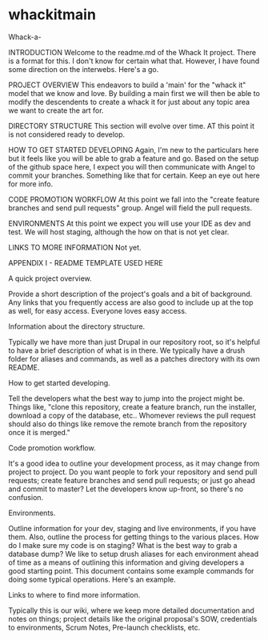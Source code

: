 # whackitmain
Whack-a-<whatever>

INTRODUCTION
Welcome to the readme.md of the Whack It project. There is a format for this. I don't know for certain what that. However, I have found some direction on the interwebs. Here's a go.

PROJECT OVERVIEW
This endeavors to build a 'main' for the "whack it" model that we know and love. By building a main first we will then be able to modify the descendents to create a whack it for just about any topic area we want to create the art for.

DIRECTORY STRUCTURE
This section will evolve over time. AT this point it is not considered ready to develop.

HOW TO GET STARTED DEVELOPING
Again, I'm new to the particulars here but it feels like you will be able to grab a feature and go. Based on the setup of the github space here, I expect you will then communicate with Angel to commit your branches. Something like that for certain. Keep an eye out here for more info.

CODE PROMOTION WORKFLOW
At this point we fall into the "create feature branches and send pull requests" group. Angel will field the pull requests.

ENVIRONMENTS
At this point we expect you will use your IDE as dev and test. We will host staging, although the how on that is not yet clear.

LINKS TO MORE INFORMATION
Not yet.

APPENDIX I - README TEMPLATE USED HERE

A quick project overview.

Provide a short description of the project's goals and a bit of background. Any links that you frequently access are also good to include up at the top as well, for easy access. Everyone loves easy access.

Information about the directory structure.

Typically we have more than just Drupal in our repository root, so it's helpful to have a brief description of what is in there. We typically have a drush folder for aliases and commands, as well as a patches directory with its own README.

How to get started developing.

Tell the developers what the best way to jump into the project might be. Things like, "clone this repository, create a feature branch, run the installer, download a copy of the database, etc.. Whomever reviews the pull request should also do things like remove the remote branch from the repository once it is merged."

Code promotion workflow.

It's a good idea to outline your development process, as it may change from project to project. Do you want people to fork your repository and send pull requests; create feature branches and send pull requests; or just go ahead and commit to master? Let the developers know up-front, so there's no confusion.

Environments.

Outline information for your dev, staging and live environments, if you have them. Also, outline the process for getting things to the various places. How do I make sure my code is on staging? What is the best way to grab a database dump? We like to setup drush aliases for each environment ahead of time as a means of outlining this information and giving developers a good starting point. This document contains some example commands for doing some typical operations. Here's an example.

Links to where to find more information.

Typically this is our wiki, where we keep more detailed documentation and notes on things; project details like the original proposal's SOW, credentials to environments, Scrum Notes, Pre-launch checklists, etc.
